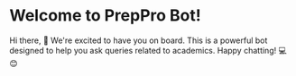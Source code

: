 # Welcome to PrepPro Bot! 

Hi there, 👋 We're excited to have you on board. This is a powerful bot designed to help you ask queries related to academics.
Happy chatting! 💻😊

